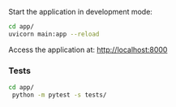 Start the application in development mode:
```sh
cd app/
uvicorn main:app --reload
```
Access the application at: [http://localhost:8000](http://localhost:8000)


### Tests
```sh
cd app/
 python -m pytest -s tests/
```


